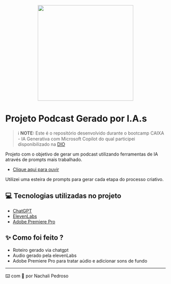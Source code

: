 <p align="center">
<img 
    src="./assets/cover.png"
    width="300"
/>

# Projeto Podcast Gerado por I.A.s


 > ℹ️ **NOTE:** Este é o repositório desenvolvido durante o bootcamp CAIXA - IA Generativa com Microsoft Copilot do qual participei disponibilizado na [DIO](https://dio.me)

Projeto com o objetivo de gerar um podcast utilizando ferramentas de IA através de prompts mais trabalhado.

- [Clique aqui para ouvir](https://github.com/Nach306/prompts-for-podcast-generate-by-ia/blob/main/output/PODCAST_CARREIRASTEC_NACHALIPEDROSO.mp4)

Utilizei uma esteira de prompts para gerar cada etapa do processo criativo.

## 💻 Tecnologias utilizadas no projeto

- [ChatGPT](https://chat.openai.com/) 
- [ElevenLabs](https://beta.elevenlabs.io/)
- [Adobe Premiere Pro](https://www.googleadservices.com/pagead/aclk?sa=L&ai=DChcSEwiyvOei6v2KAxXcH0QIHXdqFxkYABABGgJkeg&co=1&ase=2&gclid=CjwKCAiAnKi8BhB0EiwA58DA4V5CbFc5LfSu1z5zt0hpv5m3xIjvyID527xb1336r3ZB8F6pwBNfmxoCmpQQAvD_BwE&ohost=www.google.com&cid=CAESVeD27cgtKUURQu5jU_J5mivh18WjpqTFbPKJJSm-kSXPxPnd3uQ7BpSEhuslBaXfxdW9t8ti3uN7ANe5nCEHbX8Bp8Xdo6uV6gvPrVT7bn_jp2FBGFI&sig=AOD64_18DPIfzs0DJjJxAmpOTUrMjBm1Zw&q&nis=4&adurl&ved=2ahUKEwist92i6v2KAxWArZUCHYZdMREQ0Qx6BAgPEAE)

## ✨ Como foi feito ?

- Roteiro gerado via chatgpt
- Audio gerado pela elevenLabs
- Adobe Premiere Pro para tratar aúdio e adicionar sons de fundo


---

⌨️ com 💜 por Nachali Pedroso
